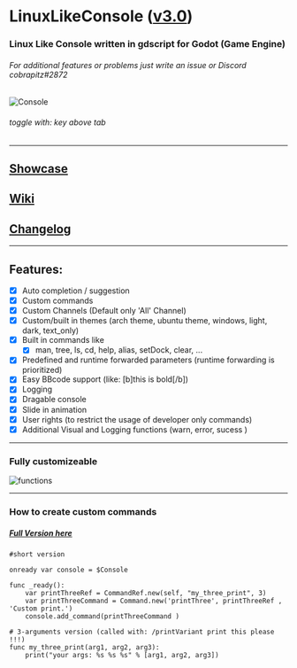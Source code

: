 # LinuxLikeConsole ([v3.0](https://github.com/cobrapitz/LinuxLikeConsole/tree/v3.0))
### Linux Like Console written in gdscript for Godot (Game Engine)
###### For additional features or problems just write an issue or Discord cobrapitz#2872


![Console](https://github.com/cobrapitz/LinuxLikeConsole/blob/master/showcase/consoleFront.PNG)

###### toggle with: key above tab

***

## [Showcase](https://github.com/cobrapitz/LinuxLikeConsole/wiki/Showcase)

## [Wiki](https://github.com/cobrapitz/LinuxLikeConsole/wiki)

## [Changelog](https://github.com/cobrapitz/LinuxLikeConsole/wiki/Changelog)

***

## Features:
* [x] Auto completion / suggestion
* [x] Custom commands
* [x] Custom Channels (Default only 'All' Channel)
* [x] Custom/built in themes (arch theme, ubuntu theme, windows, light, dark, text_only)
* [x] Built in commands like
  * [x] man, tree, ls, cd, help, alias, setDock, clear, ... 
* [x] Predefined and runtime forwarded parameters (runtime forwarding is prioritized)
* [x] Easy BBcode support (like: [b]this is bold[/b])
* [x] Logging
* [x] Dragable console
* [x] Slide in animation
* [x] User rights (to restrict the usage of developer only commands)
* [x] Additional Visual and Logging functions (warn, error, sucess )
***

### Fully customizeable

![functions](https://github.com/cobrapitz/LinuxLikeConsole/blob/master/showcase/console10.PNG)

***


### How to create custom commands

##### [Full Version here](https://github.com/cobrapitz/LinuxLikeConsole/wiki/Examples#1-how-to-add-custom-command-1)
```gdscript
#short version

onready var console = $Console

func _ready():
    var printThreeRef = CommandRef.new(self, "my_three_print", 3)
    var printThreeCommand = Command.new('printThree', printThreeRef , 'Custom print.')
    console.add_command(printThreeCommand )

# 3-arguments version (called with: /printVariant print this please !!!)
func my_three_print(arg1, arg2, arg3):
    print("your args: %s %s %s" % [arg1, arg2, arg3]) 
```
